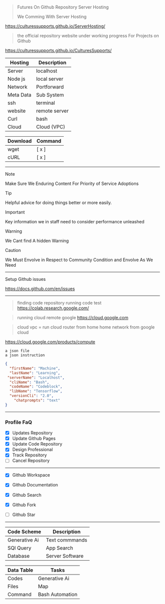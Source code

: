 

> Futures On Github Repository Server Hosting
> 
> We Comming With Server Hosting 

https://culturessupports.github.io/ServerHosting/



> the official repository website under working progress 
> For Projects on Github

https://culturessupports.github.io/CulturesSupports/




| Hosting    | Description   |
| ---------- | ------------- |
| Server     | localhost     |
| Node js    | local server  |
| Network    | Portforward   |
| Meta Data  | Sub System    |
| ssh        | terminal      |
| website    | remote server |
| Curl       | bash          |
| Cloud      |  Cloud (VPC)  |



| Download   | Command       |
| ---------- | ------------- |
| wget       |    [ x ]  |
| cURL       |  [ x ]  |

 
--------------------------------------

> [!NOTE]
> Make Sure We Enduring Content For Priority of Service Adoptions

> [!TIP]
> Helpful advice for doing things better or more easily.

> [!IMPORTANT]
> Key information we in staff need to consider performance unleashed

> [!WARNING]
> We Cant find A hidden Warning

> [!CAUTION]
> We Must Envolve in Respect to Community Condition and Envolve As We Need




------------------------------------------



Setup Github issues 

https://docs.github.com/en/issues

-------------------------

>  finding code repository
> running code test
https://colab.research.google.com/


> running cloud remote google
https://cloud.google.com

> cloud vpc = run cloud router from home
home network from google cloud

https://cloud.google.com/products/compute

```
a json file
a json instruction

```

```json
{
  "firstName": "Machine",
  "lastName": "Learning",
 "serverName": "Localhost",
  "cliName": "Bash",
  "codeName": "Codeblock",
  "libName": "Tensorflow",
  "versionCli": "2.0",
    "chatprompts": "text"
}
```




-------------

### Profile FaQ


- [x] Updates Repository
- [x] Update Github Pages
- [x] Update Code Repository
- [x] Design Professional
- [x] Track Repository
- [ ] Cancel Repository

------------

- [x] Github Workspace

- [x] Github Documentation

- [x] Github Search

- [x] Github Fork
- [ ] Github Star

-------------

| Code Scheme      | Description |
| ----------- | ----------- |
| Generative Ai |   Text commmands |
|  SQl Query | App Search   |
| Database   | Server Software   |



| Data Table     | Tasks |
| ----------- | ----------- |
| Codes   | Generative Ai    |
| Files     | Map      |
| Command    | Bash Automation |
